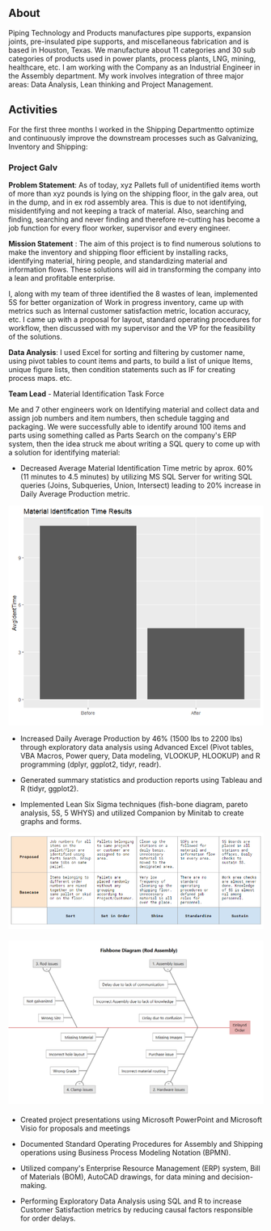 ## About 
Piping Technology and Products manufactures pipe supports, expansion joints, pre-insulated pipe supports, and miscellaneous fabrication and is based in Houston, Texas. We manufacture about 11 categories and 30 sub categories of products used in power plants, process plants, LNG, mining, healthcare, etc. I am working with the Company as an Industrial Engineer in the Assembly department. My work involves integration of three major areas: Data Analysis, Lean thinking and Project Management. 

## Activities
For the first three months I worked in the Shipping Departmentto optimize and continuously improve the downstream processes such as Galvanizing, Inventory and Shipping:


### Project Galv
__Problem Statement__: As of today, xyz Pallets full of unidentified items worth of more than xyz pounds is lying on the shipping floor, in the galv area, out in the dump, and in ex rod assembly area. This is due to not identifying, misidentifying and not keeping a track of material.  Also, searching and finding, searching and never finding and therefore re-cutting has become a job function for every floor worker, supervisor and every engineer. 

__Mission Statement__ : The aim of this project is to find numerous solutions to make the inventory and shipping floor efficient by installing racks, identifying material, hiring people, and standardizing material and information flows. These solutions will aid in transforming the company into a lean and profitable enterprise. 

I, along with my team of three identified the 8 wastes of lean, implemented 5S for better organization of Work in progress inventory, came up with metrics such as Internal customer satisfaction metric, location accuracy, etc.  I came up with a proposal for layout, standard operating procedures for workflow, then discussed with my supervisor and the VP for the feasibility of the solutions. 

__Data Analysis__: I used Excel for sorting and filtering by customer name, using pivot tables to count items and parts, to build a list of unique Items, unique figure lists, then condition statements such as IF for creating process maps. etc. 

__Team Lead__ - Material Identification Task Force

Me and 7 other engineers work on Identifying material and collect data and assign job numbers and item numbers, then schedule tagging and packaging. We were successfully able to identify around 100 items and parts using something called as Parts Search on the company's ERP system, then the idea struck me about writing a SQL query to come up with a solution for identifying material:

* Decreased Average Material Identification Time metric by aprox. 60% (11 minutes to 4.5 minutes) by utilizing MS SQL Server for writing SQL queries (Joins, Subqueries, Union, Intersect) leading to 20% increase in Daily Average Production metric. 

![Results](https://github.com/saitejavanamala/Portfolio/blob/master/Piping%20Tech/MatIdTime.png)

* Increased Daily Average Production by 46% (1500 lbs to 2200 lbs) through exploratory data analysis using Advanced Excel (Pivot tables, VBA Macros, Power query, Data modeling, VLOOKUP, HLOOKUP) and R programming (dplyr, ggplot2, tidyr, readr).


* Generated summary statistics and production reports using Tableau and R (tidyr, ggplot2).


* Implemented Lean Six Sigma techniques (fish-bone diagram, pareto analysis, 5S, 5 WHYS) and utilized Companion by Minitab to create graphs and forms.

![5S](https://github.com/saitejavanamala/Portfolio/blob/master/Piping%20Tech/5S.PNG)
#### ![A sample fishbone diagram to pinpoint major issues and to come up with solutions](https://github.com/saitejavanamala/Portfolio/blob/master/Piping%20Tech/Fishbone.PNG)

* Created project presentations using Microsoft PowerPoint and Microsoft Visio for proposals and meetings


* Documented Standard Operating Procedures for Assembly and Shipping operations using Business Process Modeling Notation (BPMN).


* Utilized company's Enterprise Resource Management (ERP) system, Bill of Materials (BOM), AutoCAD drawings, for data mining and decision-making. 

* Performing Exploratory Data Analysis using SQL and R to increase Customer Satisfaction metrics by reducing causal factors responsible for order delays. 


